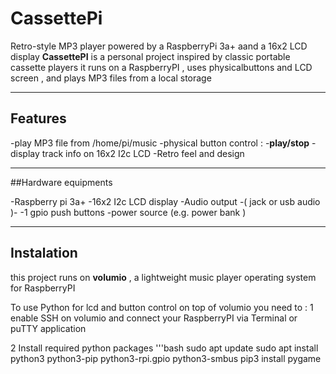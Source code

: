 # CassettePi

Retro-style MP3 player powered by a RaspberryPi 3a+ aand a 16x2 LCD display 
**CassettePI** is a personal project inspired by classic portable cassette players 
it runs on a RaspberryPI , uses physicalbuttons and LCD screen , and plays MP3 files from a local storage

-----

## Features 

-play MP3 file from /home/pi/music
-physical button control :
 -**play/stop**
-display track info on 16x2 I2c LCD 
-Retro feel and design 

----

##Hardware equipments

-Raspberry pi 3a+
-16x2 I2c LCD display
-Audio output -( jack or usb audio )-
-1 gpio push buttons 
-power source (e.g. power bank )

-----

## Instalation
this project runs on **volumio** , a lightweight music player operating system for RaspberryPI

To use Python for lcd and button control on top of volumio you need to :
1 enable SSH on volumio and connect your RaspberryPI via Terminal or puTTY application 

2 Install required python packages 
'''bash
sudo apt update
sudo apt install python3 python3-pip
python3-rpi.gpio python3-smbus
pip3 install pygame
